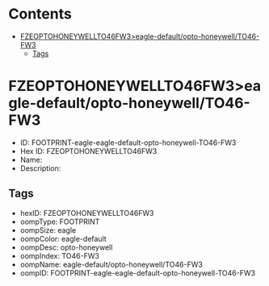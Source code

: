 



Contents
========

* [FZEOPTOHONEYWELLTO46FW3>eagle-default/opto-honeywell/TO46-FW3](#fzeoptohoneywellto46fw3eagle-defaultopto-honeywellto46-fw3)
	* [Tags](#tags)

# FZEOPTOHONEYWELLTO46FW3>eagle-default/opto-honeywell/TO46-FW3

- ID: FOOTPRINT-eagle-eagle-default-opto-honeywell-TO46-FW3
- Hex ID: FZEOPTOHONEYWELLTO46FW3
- Name: 
- Description: 

## Tags

- hexID: FZEOPTOHONEYWELLTO46FW3
- oompType: FOOTPRINT
- oompSize: eagle
- oompColor: eagle-default
- oompDesc: opto-honeywell
- oompIndex: TO46-FW3
- oompName: eagle-default/opto-honeywell/TO46-FW3
- oompID: FOOTPRINT-eagle-eagle-default-opto-honeywell-TO46-FW3
